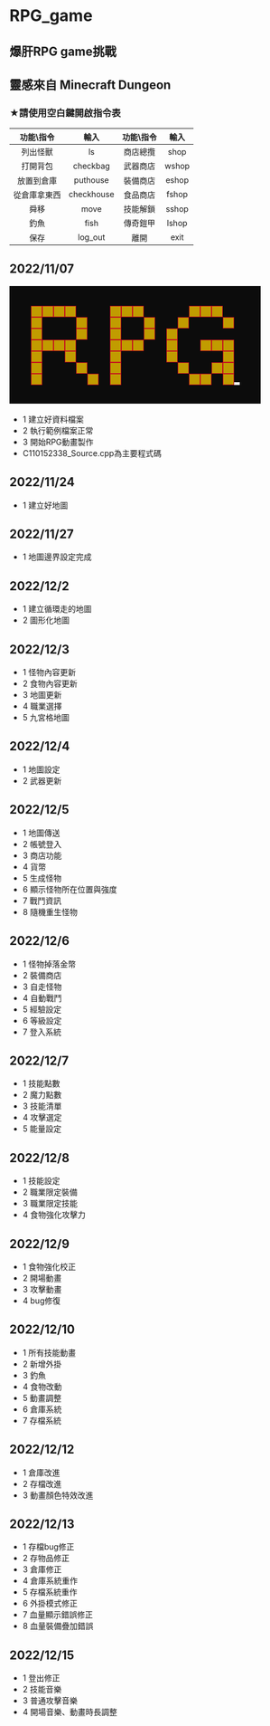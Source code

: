 # RPG_game
## 爆肝RPG game挑戰
## 靈感來自 Minecraft Dungeon  

### ★請使用空白鍵開啟指令表
| 功能\\指令 | 輸入 | 功能\\指令 | 輸入  |
|:-:|:-:|:-:|:-:|
| 列出怪獸 | ls | 商店總攬 | shop  |
| 打開背包 | checkbag | 武器商店 | wshop  |
| 放置到倉庫 | puthouse | 裝備商店 | eshop  |
| 從倉庫拿東西 | checkhouse | 食品商店 | fshop  |
| 舜移 | move | 技能解鎖 | sshop  |
| 釣魚 | fish | 傳奇鎧甲 | lshop  |
| 保存 | log_out | 離開 | exit  |

## 2022/11/07
![image](https://github.com/kerong2002/RPG_game/blob/main/RPG_PHOTO/RPG_TITLE.png)
- 1 建立好資料檔案
- 2 執行範例檔案正常
- 3 開始RPG動畫製作
- C110152338_Source.cpp為主要程式碼  
## 2022/11/24
- 1 建立好地圖  
## 2022/11/27
- 1 地圖邊界設定完成
## 2022/12/2
- 1 建立循環走的地圖
- 2 圖形化地圖
## 2022/12/3
- 1 怪物內容更新
- 2 食物內容更新
- 3 地圖更新
- 4 職業選擇
- 5 九宮格地圖
## 2022/12/4
- 1 地圖設定
- 2 武器更新 
## 2022/12/5
- 1 地圖傳送
- 2 帳號登入
- 3 商店功能
- 4 貨幣
- 5 生成怪物
- 6 顯示怪物所在位置與強度
- 7 戰鬥資訊
- 8 隨機重生怪物
## 2022/12/6
- 1 怪物掉落金幣
- 2 裝備商店
- 3 自走怪物
- 4 自動戰鬥
- 5 經驗設定
- 6 等級設定
- 7 登入系統
## 2022/12/7
- 1 技能點數
- 2 魔力點數
- 3 技能清單
- 4 攻擊選定
- 5 能量設定
## 2022/12/8
- 1 技能設定
- 2 職業限定裝備
- 3 職業限定技能
- 4 食物強化攻擊力
## 2022/12/9
- 1 食物強化校正
- 2 開場動畫
- 3 攻擊動畫
- 4 bug修復
## 2022/12/10
- 1 所有技能動畫
- 2 新增外掛
- 3 釣魚
- 4 食物改動
- 5 動畫調整
- 6 倉庫系統
- 7 存檔系統
## 2022/12/12
- 1 倉庫改進
- 2 存檔改進
- 3 動畫顏色特效改進
## 2022/12/13
- 1 存檔bug修正
- 2 存物品修正
- 3 倉庫修正
- 4 倉庫系統重作
- 5 存檔系統重作
- 6 外掛模式修正
- 7 血量顯示錯誤修正
- 8 血量裝備疊加錯誤
## 2022/12/15
- 1 登出修正
- 2 技能音樂
- 3 普通攻擊音樂
- 4 開場音樂、動畫時長調整
